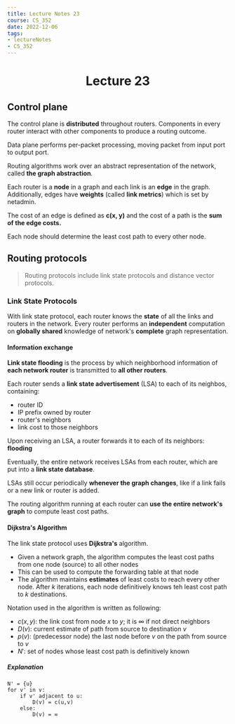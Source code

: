 ```yaml
---
title: Lecture Notes 23
course: CS_352
date: 2022-12-06
tags: 
- lectureNotes
- CS_352
---
```


<center><h1>Lecture 23</h1></center>

## Control plane
The control plane is **distributed** throughout routers. Components in every router interact with other components to produce a routing outcome. 

Data plane performs per-packet processing, moving packet from input port to output port.

Routing algorithms work over an abstract representation of the network, called **the graph abstraction**.

Each router is a **node** in a graph and each link is an **edge** in the graph. Additionally, edges have **weights** (called **link metrics**) which is set by netadmin.

The cost of an edge is defined as **c(x, y)** and the cost of a path is the **sum of the edge costs.**

Each node should determine the least cost path to every other node.

## Routing protocols
>Routing protocols include link state protocols and distance vector protocols.

### Link State Protocols
With link state protocol, each router knows the **state** of all the links and routers in the network. Every router performs an **independent** computation on **globally shared** knowledge of network's **complete** graph representation.

#### Information exchange

**Link state flooding** is the process by which neighborhood information of **each network router** is transmitted to **all other routers**.

Each router sends a **link state advertisement** (LSA) to each of its neighbos, containing:
- router ID
- IP prefix owned by router
- router's neighbors
- link cost to those neighbors

Upon receiving an LSA, a router forwards it to each of its neighbors: **flooding**

Eventually, the entire network receives LSAs from each router, which are put into a **link state database**.

LSAs still occur periodically **whenever the graph changes**, like if a link fails or a new link or router is added.

The routing algorithm running at each router can **use the entire network's graph** to compute least cost paths.

#### Dijkstra's Algorithm
The link state protocol uses **Dijkstra's** algorithm.
- Given a network graph, the algorithm computes the least cost paths from one node (source) to all other nodes
- This can be used to compute the forwarding table at that node
- The algorithm maintains **estimates** of least costs to reach every other node. After $k$ iterations, each node definitively knows teh least cost path to $k$ destinations.

Notation used in the algorithm is written as following:
- $c(x,y)$: the link cost from node $x$ to $y$; it is $\infty$ if not direct neighbors
- $D(v)$: current estimate of path from source to destination $v$
- $p(v)$: (predecessor node) the last node before $v$ on the path from source to $v$
- $N'$: set of nodes whose least cost path is definitively known

##### Explanation
```
N' = {u}
for v' in v:
	if v' adjacent to u:
		D(v) = c(u,v)
	else:
		D(v) = ∞
```